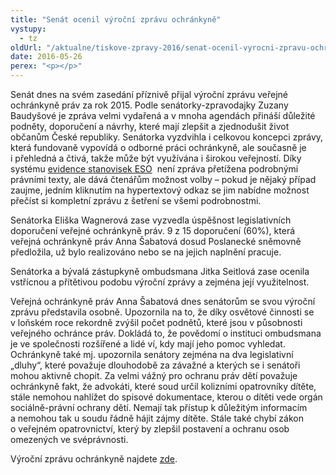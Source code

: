 ```yaml
---
title: "Senát ocenil výroční zprávu ochránkyně"
vystupy:
  - tz
oldUrl: "/aktualne/tiskove-zpravy-2016/senat-ocenil-vyrocni-zpravu-ochrankyne"
date: 2016-05-26
perex: "<p></p>"
---
```


<!-- imported from the old website -->

<p>Senát dnes na svém zasedání příznivě přijal výroční zprávu veřejné ochránkyně práv za rok 2015. Podle senátorky-zpravodajky Zuzany Baudyšové je zpráva velmi vydařená a v mnoha agendách přináší důležité podněty, doporučení a návrhy, které mají zlepšit a zjednodušit život občanům České republiky. Senátorka vyzdvihla i celkovou koncepci zprávy, která fundovaně vypovídá o odborné práci ochránkyně, ale současně je i přehledná a čtivá, takže může být využívána i širokou veřejností. Díky systému <a title="Otevření do nového okna" href="http://eso.ochrance.cz/Vyhledavani/Search" target="_blank">evidence stanovisek ESO</a>  není zpráva přetížena podrobnými právními texty, ale dává čtenářům možnost volby – pokud je nějaký případ zaujme, jedním kliknutím na hypertextový odkaz se jim nabídne možnost přečíst si kompletní zprávu z šetření se všemi podrobnostmi.</p><p>Senátorka Eliška Wagnerová zase vyzvedla úspěšnost legislativních doporučení veřejné ochránkyně práv. 9 z 15 doporučení (60%), která veřejná ochránkyně práv Anna Šabatová dosud Poslanecké sněmovně předložila, už bylo realizováno nebo se na jejich naplnění pracuje. </p><p>Senátorka a bývalá zástupkyně ombudsmana Jitka Seitlová zase ocenila vstřícnou a přítětivou podobu výroční zprávy a zejména její využitelnost.</p> <p>Veřejná ochránkyně práv Anna Šabatová dnes senátorům se svou výroční zprávu představila osobně. Upozornila na to, že díky osvětové činnosti se v loňském roce rekordně zvýšil počet podnětů, které jsou v působnosti veřejného ochránce práv. Dokládá to, že povědomí o instituci ombudsmana je ve společnosti rozšířené a lidé ví, kdy mají jeho pomoc vyhledat. Ochránkyně také mj. upozornila senátory zejména na dva legislativní „dluhy“, které považuje dlouhodobě za závažné a kterých se i senátoři mohou aktivně chopit. Za velmi vážný pro ochranu práv dětí považuje ochránkyně fakt, že advokáti, které soud určil kolizními opatrovníky dítěte, stále nemohou nahlížet do spisové dokumentace, kterou o dítěti vede orgán sociálně-právní ochrany dětí. Nemají tak přístup k důležitým informacím a nemohou tak u soudu řádně hájit zájmy dítěte. Stále také chybí zákon o veřejném opatrovnictví, který by zlepšil postavení a ochranu osob omezených ve svéprávnosti.</p> <p>Výroční zprávu ochránkyně najdete <a href="/zpravy-o-cinnosti/zpravy-pro-poslaneckou-snemovnu/">zde</a>.</p>
